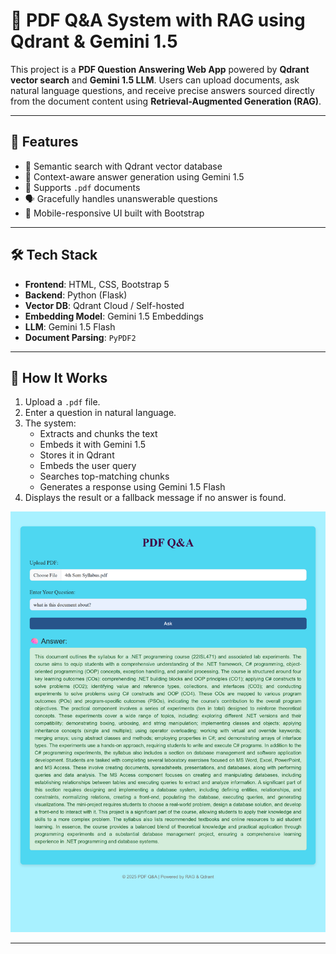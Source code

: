 # 📄 PDF Q&A System with RAG using Qdrant & Gemini 1.5

This project is a **PDF Question Answering Web App** powered by **Qdrant vector search** and **Gemini 1.5 LLM**. Users can upload documents, ask natural language questions, and receive precise answers sourced directly from the document content using **Retrieval-Augmented Generation (RAG)**.

---

## 🚀 Features

- 🧠 Semantic search with Qdrant vector database
- 🤖 Context-aware answer generation using Gemini 1.5
- 📂 Supports `.pdf` documents
- 🗣️ Gracefully handles unanswerable questions
- 📱 Mobile-responsive UI built with Bootstrap

---

## 🛠️ Tech Stack

- **Frontend**: HTML, CSS, Bootstrap 5
- **Backend**: Python (Flask)
- **Vector DB**: Qdrant Cloud / Self-hosted
- **Embedding Model**: Gemini 1.5 Embeddings
- **LLM**: Gemini 1.5 Flash
- **Document Parsing**: `PyPDF2`

---

## 📸 How It Works

1. Upload a `.pdf` file.
2. Enter a question in natural language.
3. The system:
   - Extracts and chunks the text
   - Embeds it with Gemini 1.5
   - Stores it in Qdrant
   - Embeds the user query
   - Searches top-matching chunks
   - Generates a response using Gemini 1.5 Flash
4. Displays the result or a fallback message if no answer is found.

![How It Works](how-it-works.png)

---

